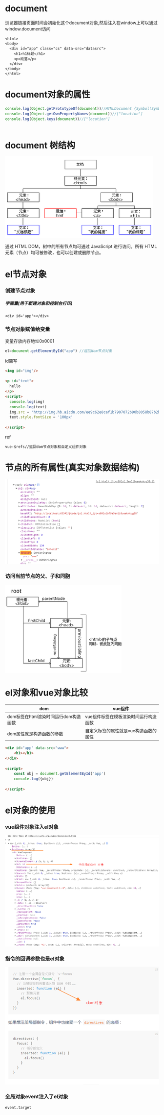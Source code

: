 # document

浏览器链接页面时间会初始化这个document对象,然后注入在window上可以通过window.document访问

```
<html>
<body>
  <div id="app" class="cs" data-src="datasrc">
    <h1>h1标题</h1>
    <p>段落</p>
  </div>
</body>
</html>
```

# document对象的属性

```javascript
console.log(Object.getPrototypeOf(document))//HTMLDocument {Symbol(Symbol.toStringTag): "HTMLDocument", constructor: ƒ}
console.log(Object.getOwnPropertyNames(document))//["location"]
console.log(Object.keys(document))//["location"]
      
```

# document 树结构

![1.gif](./1.gif)

通过 HTML DOM，树中的所有节点均可通过 JavaScript 进行访问。所有 HTML 元素（节点）均可被修改，也可以创建或删除节点。


# el节点对象

### 创建节点对象

##### 字面量(用于新建对象和控制台打印)

```
<div id='app'></div>
```

### 节点对象赋值给变量

变量存放内存地址0x0001

```javascript
el=document.getElementById("app") //返回dom节点对象
```
id简写

```html
<img id="img"/>

<p id="text">
  hello
</p>
<script>
  console.log(img)
  console.log(text)
  img.src = 'http://img.hb.aicdn.com/ee9c62e8caf1b7907072b90b8058b87b2b92b237102ea-4LB0wq_sq320'
  text.style.fontSize = '100px'

</script>

```

ref

```
vue-$refs//返回dom节点对象和自定义组件对象
```



# 节点的所有属性(真实对象数据结构)

![](5.png)



### 访问当前节点的父、子和同胞

![](./6.png)

# el对象和vue对象比较

dom |vue组件
--------|-----------
dom标签在html渲染时间运行dom构造函数   |vue组件标签在模板渲染时间运行构造函数
dom属性就是构造函数的参数 |自定义标签的属性就是vue构造函数的属性   

```html
<div id="app" data-src="www">
    <h1></h1>
</div>

<script>
    const obj = document.getElementById('app')
    console.log({obj})

</script>

```
# el对象的使用
### vue组件对象注入el对象

![](./img/2.png)




### 指令的回调参数也是el对象

![](./img/3.png)

### 全局对象event注入了el对象

```
event.target
```
